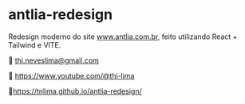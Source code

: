 # antlia-redesign
Redesign moderno do site www.antlia.com.br, feito utilizando React + Tailwind e VITE.

📧 thi.neveslima@gmail.com

📼 https://www.youtube.com/@thi-lima

📄https://tnlima.github.io/antlia-redesign/
